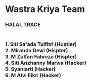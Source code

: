 <h1>Wastra Kriya Team</h1>
<h3><b>HALAL TRACE</b><h3><br>
1. Siti Sa'ada Tulfitri (Hustler)<br>
2. Miranda Dewi (Hispter)<br>
3. M Zulfan Fahreza (Hispter)<br>
4. Siti Anzhanny Marwa (Hacker)<br>
5. Syaniarti (Hacker)<br>
6. M Alvi Fikri (Hacker)
